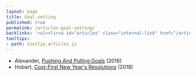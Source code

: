 ```yaml
---
layout: page
title: Goal-setting
published: true
permalink: /articles-goal-setting/
backlinks: '<ul><li><a id="articles" class="internal-link" href="/articles/">Articles</a></li></ul>'
tooltips: 
- path: tooltip_articles.js
---
```


* Alexander, [Pushing And Pulling Goals](https://slatestarcodex.com/2016/07/18/pushing-and-pulling-goals/) (2016)
* Hobart, [Cost-First New Year's Resolutions](https://medium.com/@byrnehobart/cost-first-new-years-resolutions-6bb30393201d) (2018)
